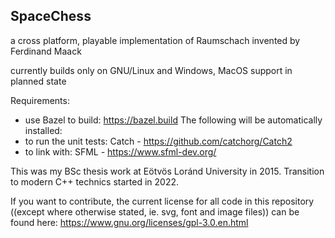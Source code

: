 ## SpaceChess

a cross platform, playable implementation of Raumschach invented by Ferdinand Maack

currently builds only on GNU/Linux and Windows, MacOS support in planned state

Requirements:
- use Bazel to build: https://bazel.build
The following will be automatically installed:
- to run the unit tests: Catch - https://github.com/catchorg/Catch2
- to link with: SFML - https://www.sfml-dev.org/

This was my BSc thesis work at Eötvös Loránd University in 2015. Transition to modern C++ technics started in 2022.

If you want to contribute, the current license for all code in this repository ((except where otherwise stated, ie. svg, font and image files)) can be found here:
https://www.gnu.org/licenses/gpl-3.0.en.html

